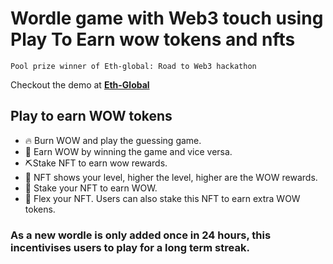 
# Wordle game with Web3 touch using Play To Earn wow tokens and nfts
```
Pool prize winner of Eth-global: Road to Web3 hackathon
```


Checkout the demo at [**Eth-Global**](https://showcase.ethglobal.com/roadtoweb3/world-of-wordle)




## Play to earn WOW tokens
- 🔥 Burn WOW and play the guessing game.
- 💸 Earn WOW by winning the game and vice versa.
- ⛏Stake NFT to earn wow rewards.
- 🙌 NFT shows your level, higher the level, higher are the WOW rewards.
- 🏪 Stake your NFT to earn WOW. 
- 💪 Flex your NFT. Users can also stake this NFT to earn extra WOW tokens. 
### As a new wordle is only added once in 24 hours, this incentivises users to play for a long term streak. 

